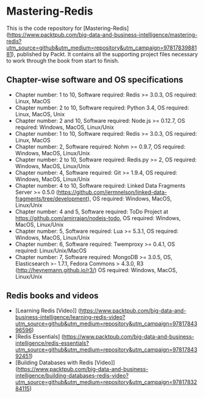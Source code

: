 # Mastering-Redis

This is the code repository for [Mastering-Redis] (https://www.packtpub.com/big-data-and-business-intelligence/mastering-redis?utm_source=github&utm_medium=repository&utm_campaign=9781783988181), published by Packt. It contains all the supporting project files necessary to work through the book from start to finish.

## Chapter-wise software and OS specifications

* Chapter number: 1 to 10, Software required: Redis >= 3.0.3, OS required: Linux, MacOS
* Chapter number: 2 to 10, Software required: Python 3.4, OS required: Linux, MacOS, Unix
* Chapter number: 2 and 10, Software required: Node.js >= 0.12.7, OS required: Windows, MacOS, Linux/Unix
* Chapter number: 1 to 10, Software required: Redis >= 3.0.3, OS required: Linux, MacOS
* Chapter number: 2, Software required: Nohm >= 0.9.7, OS required: Windows, MacOS, Linux/Unix
* Chapter number: 2 to 10, Software required: Redis.py >= 2, OS required: Windows, MacOS, Linux/Unix
* Chapter number: 4, Software required: Git >= 1.9.4, OS required: Windows, MacOS, Linux/Unix
* Chapter number: 4 to 10, Software required: Linked Data Fragments Server >= 0.5.0 (https://github.com/jermnelson/linked-data-fragments/tree/development), OS required: Windows, MacOS, Linux/Unix
* Chapter number: 4 and 5, Software required: ToDo Project at https://github.com/amirrajan/nodejs-todo, OS required: Windows, MacOS, Linux/Unix
* Chapter number: 5, Software required: Lua >= 5.3.1, OS required: Windows, MacOS, Linux/Unix
* Chapter number: 6, Software required: Twemproxy >= 0.4.1, OS required: Linux/Unix/MacOS
* Chapter number: 7, Software required: MongoDB >= 3.0.5, OS, Elasticsearch >- 1.7.1, Fedora Commons > 4.3.0, R3 (http://heynemann.github.io/r3/) OS required: Windows, MacOS, Linux/Unix

 
 ## Redis books and videos

* [Learning Redis [Video]] (https://www.packtpub.com/big-data-and-business-intelligence/learning-redis-video?utm_source=github&utm_medium=repository&utm_campaign=9781784396596)
* [Redis Essentials] (https://www.packtpub.com/big-data-and-business-intelligence/redis-essentials?utm_source=github&utm_medium=repository&utm_campaign=9781784392451)
* [Building Databases with Redis [Video]] (https://www.packtpub.com/big-data-and-business-intelligence/building-databases-redis-video?utm_source=github&utm_medium=repository&utm_campaign=9781783284115)



